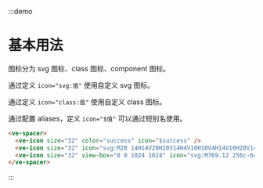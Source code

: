 :::demo

# 基本用法

图标分为 svg 图标、class 图标、component 图标。

通过定义 `icon="svg:值"` 使用自定义 svg 图标。

通过定义 `icon="class:值"` 使用自定义 class 图标。

通过配置 aliases，定义 `icon="$值"` 可以通过短别名使用。

```html
<ve-spacer>
  <ve-icon size="32" color="success" icon="$success" />
  <ve-icon size="32" icon="svg:M20 14H14V20H10V14H4V10H10V4H14V10H20V14Z" />
  <ve-icon size="32" view-box="0 0 1024 1024" icon="svg:M769.12 256c-64.8 0-132.96 41.44-202.56 123.2A793.648 793.648 0 0 0 512 451.52c-13.92-20.8-32.48-46.4-54.56-72.32-69.76-81.76-137.92-123.2-202.56-123.2C109.6 256 0 366.08 0 512s109.6 256 254.88 256c64.8 0 132.96-41.44 202.56-123.2 22.08-25.92 40.64-51.52 54.56-72.32 13.92 20.8 32.48 46.4 54.56 72.32 69.76 81.76 137.92 123.2 202.56 123.2C914.4 768 1024 657.92 1024 512s-109.6-256-254.88-256zM254.88 704C144.32 704 64 623.2 64 512s80.32-192 190.88-192c85.6 0 180.32 126.72 220 192-39.68 65.28-134.4 192-220 192z m514.24 0c-85.6 0-180.32-126.72-220-192 39.68-65.28 134.56-192 220-192C879.68 320 960 400.8 960 512s-80.32 192-190.88 192z" />
</ve-spacer>
```

:::
